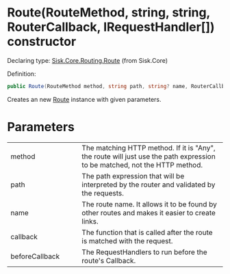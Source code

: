 <!--

Copyrights 2023 Sisk Framework - CypherPotato
Published under MIT license

!!! DO NOT EDIT THIS FILE !!!
This file was generated by a tool in the Sisk package. To edit the information in this documentation,
edit the XML documentation present in the Sisk source code.

-->


# Route(RouteMethod, string, string, RouterCallback, IRequestHandler[]) constructor

Declaring type: [Sisk.Core.Routing.Route](/read?q=/contents/spec/Sisk.Core.Routing.Route.md) (from Sisk.Core)


Definition:

```cs
public Route(RouteMethod method, string path, string? name, RouterCallback callback, IRequestHandler[]? beforeCallback)
```

Creates an new <a href="/read?q=/contents/spec/Sisk.Core.Routing.Route.md">Route</a> instance with given parameters.


# Parameters

<table>
    <tbody>
<tr>
    <td width="33%">method</td>
    <td>The matching HTTP method. If it is "Any", the route will just use the path expression to be matched, not the HTTP method.</td>
</tr>
<tr>
    <td width="33%">path</td>
    <td>The path expression that will be interpreted by the router and validated by the requests.</td>
</tr>
<tr>
    <td width="33%">name</td>
    <td>The route name. It allows it to be found by other routes and makes it easier to create links.</td>
</tr>
<tr>
    <td width="33%">callback</td>
    <td>The function that is called after the route is matched with the request.</td>
</tr>
<tr>
    <td width="33%">beforeCallback</td>
    <td>The RequestHandlers to run before the route's Callback.</td>
</tr>
    </tbody>
</table>
